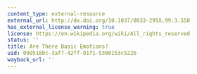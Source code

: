 ```yaml
---
content_type: external-resource
external_url: http://dx.doi.org/10.1037/0033-295X.99.3.550
has_external_license_warning: true
license: https://en.wikipedia.org/wiki/All_rights_reserved
status: ''
title: Are There Basic Emotions?
uid: 099518bc-3af7-42ff-91f1-5300153c522b
wayback_url: ''
---
```

